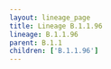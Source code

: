 ```yaml
---
layout: lineage_page
title: Lineage B.1.1.96
lineage: B.1.1.96
parent: B.1.1
children: ['B.1.1.96']
---
```

